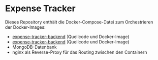 # Expense Tracker
Dieses Repository enthält die Docker-Compose-Datei zum Orchestrieren der Docker-Images:
- [expense-tracker-backend](https://github.com/MuellerNicolas/expense-tracker-backend) (Quellcode und Docker-Image)
- [expense-tracker-backend](https://github.com/MuellerNicolas/expense-tracker-frontend) (Quellcode und Docker-Image)
- MongoDB-Datenbank
- nginx als Reverse-Proxy für das Routing zwischen den Containern
